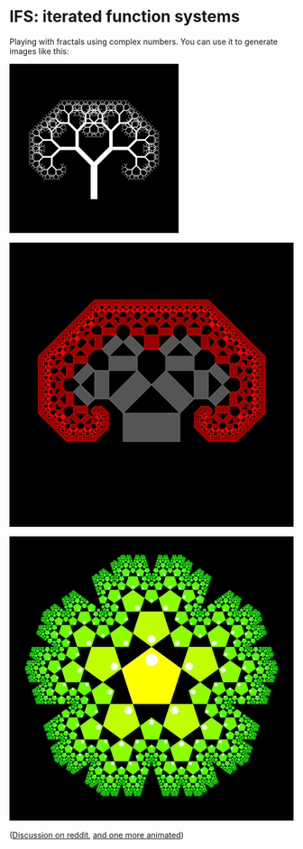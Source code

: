 # IFS: iterated function systems

Playing with fractals using complex numbers. You can use it to generate
images like this:

![Simple iterated function system](simplest.png)

![Pseudo IFS without overlappings](tree-without-overlapping.png)

![One more pseudo IFS](pentagons.png)

([Discussion on reddit](https://www.reddit.com/r/GeometryIsNeat/comments/sfo6vh/meta_fibonacci_quasi_fractal_pentagons_frankly_i/),
[and one more animated](https://www.reddit.com/r/generative/comments/sg565y/fibonacci_pentagons/))
